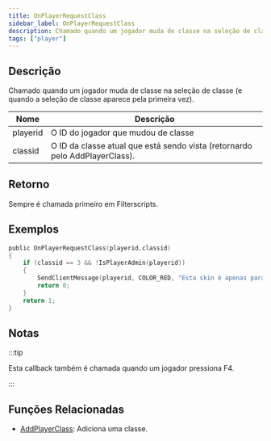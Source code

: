 ```yaml
---
title: OnPlayerRequestClass
sidebar_label: OnPlayerRequestClass
description: Chamado quando um jogador muda de classe na seleção de classe (e quando a seleção de classe aparece pela primeira vez).
tags: ["player"]
---
```


## Descrição

Chamado quando um jogador muda de classe na seleção de classe (e quando a seleção de classe aparece pela primeira vez).

| Nome     | Descrição                                                                   |
| -------- | --------------------------------------------------------------------------- |
| playerid | O ID do jogador que mudou de classe                                         |
| classid  | O ID da classe atual que está sendo vista (retornardo pelo AddPlayerClass). |

## Retorno

Sempre é chamada primeiro em Filterscripts.

## Exemplos

```c
public OnPlayerRequestClass(playerid,classid)
{
    if (classid == 3 && !IsPlayerAdmin(playerid))
    {
        SendClientMessage(playerid, COLOR_RED, "Esta skin é apenas para ADMINS!");
        return 0;
    }
    return 1;
}
```

## Notas

:::tip

Esta callback também é chamada quando um jogador pressiona F4.

:::

## Funções Relacionadas

- [AddPlayerClass](../functions/AddPlayerClass): Adiciona uma classe.
